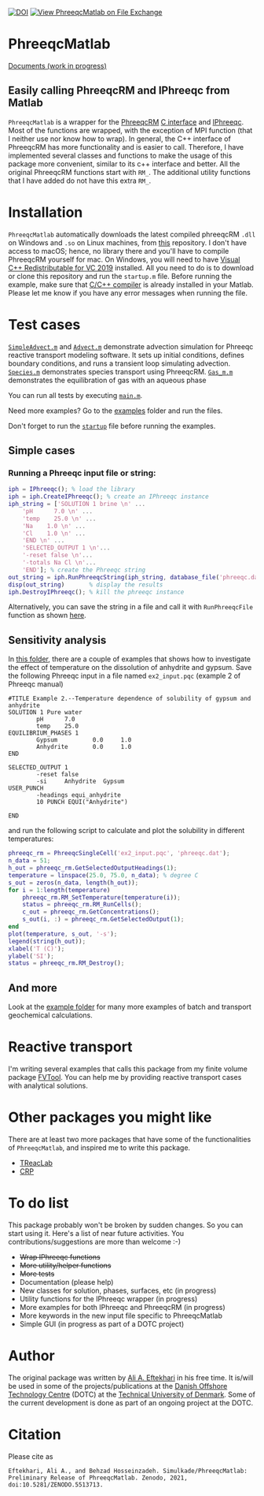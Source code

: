 [![DOI](https://zenodo.org/badge/187366776.svg)](https://zenodo.org/badge/latestdoi/187366776)
[![View PhreeqcMatlab on File Exchange](https://www.mathworks.com/matlabcentral/images/matlab-file-exchange.svg)](https://se.mathworks.com/matlabcentral/fileexchange/99394-phreeqcmatlab)
# PhreeqcMatlab
[Documents (work in progress)](https://github.com/simulkade/PhreeqcMatlab/wiki)

## Easily calling PhreeqcRM and IPhreeqc from Matlab  
`PhreeqcMatlab` is a wrapper for the [PhreeqcRM](https://www.usgs.gov/software/phreeqc-version-3) [C interface](https://wwwbrr.cr.usgs.gov/projects/GWC_coupled/phreeqcrm/_r_m__interface___c_8h.html) and [IPhreeqc](https://wwwbrr.cr.usgs.gov/projects/GWC_coupled/iphreeqc/IPhreeqc_8h.html). Most of the functions are wrapped, with the exception of MPI function (that I neither use nor know how to wrap). In general, the C++ interface of PhreeqcRM has more functionality and is easier to call. Therefore, I have implemented several classes and functions to make the usage of this package more convenient, similar to its c++ interface and better. All the original PhreeqcRM functions start with `RM_`. The additional utility functions that I have added do not have this extra `RM_`.

# Installation
`PhreeqcMatlab` automatically downloads the latest compiled phreeqcRM `.dll` on Windows and `.so` on Linux machines, from [this](https://github.com/simulkade/PhreeqcRM) repository. I don't have access to macOS; hence, no library there and you'll have to compile PhreeqcRM yourself for mac. On Windows, you will need to have [Visual C++ Redistributable for VC 2019](https://www.microsoft.com/en-us/download/details.aspx?id=48145) installed. All you need to do is to download or clone this repository and run the `startup.m` file. Before running the example, make sure that [C/C++ compiler](https://www.mathworks.com/matlabcentral/fileexchange/52848-matlab-support-for-mingw-w64-c-c-compiler) is already installed in your Matlab. Please let me know if you have any error messages when running the file.  

# Test cases

[`SimpleAdvect.m`](tests/SimpleAdvect.m) and [`Advect.m`](tests/Advect.m) demonstrate advection simulation for Phreeqc reactive transport modeling software. It sets up initial conditions, defines boundary conditions, and runs a transient loop simulating advection.
[`Species.m`](tests/Species.m) demonstrates species transport using PhreeqcRM.
[`Gas_m.m`](tests/Gas_m.m) demonstrates the equilibration of gas with an aqueous phase

You can run all tests by executing [`main.m`](tests/main.m).

Need more examples? Go to the [examples](examples/basetest) folder and run the files. 

Don't forget to run the [`startup`](startup.m) file before running the examples.  

## Simple cases
### Running a Phreeqc input file or string:
```matlab
iph = IPhreeqc(); % load the library
iph = iph.CreateIPhreeqc(); % create an IPhreeqc instance
iph_string = ['SOLUTION 1 brine \n' ...
    'pH      7.0 \n' ...
    'temp    25.0 \n' ...
    'Na    1.0 \n' ...
    'Cl    1.0 \n' ...
    'END \n' ...
    'SELECTED_OUTPUT 1 \n'...
    '-reset false \n'...
    '-totals Na Cl \n'...
    'END']; % create the Phreeqc string
out_string = iph.RunPhreeqcString(iph_string, database_file('phreeqc.dat')); % Run the string
disp(out_string)       % display the results
iph.DestroyIPhreeqc(); % kill the phreeqc instance
```  
Alternatively, you can save the string in a file and call it with `RunPhreeqcFile` function as shown [here](https://github.com/simulkade/PhreeqcMatlab/tree/master/examples/IPhreeqc).  

## Sensitivity analysis
In [this folder](https://github.com/simulkade/PhreeqcMatlab/tree/master/examples/batch), there are a couple of examples that shows how to investigate the effect of temperature on the dissolution of anhydrite and gypsum. Save the following Phreeqc input in a file named `ex2_input.pqc` (example 2 of Phreeqc manual) 
```phreeqc
#TITLE Example 2.--Temperature dependence of solubility of gypsum and anhydrite
SOLUTION 1 Pure water
        pH      7.0
        temp    25.0                
EQUILIBRIUM_PHASES 1
        Gypsum          0.0     1.0
        Anhydrite       0.0     1.0
END

SELECTED_OUTPUT 1
        -reset false
        -si     Anhydrite  Gypsum
USER_PUNCH
        -headings equi_anhydrite
        10 PUNCH EQUI("Anhydrite")

END
```  
and run the following script to calculate and plot the solubility in different temperatures:  
```matlab
phreeqc_rm = PhreeqcSingleCell('ex2_input.pqc', 'phreeqc.dat');
n_data = 51;
h_out = phreeqc_rm.GetSelectedOutputHeadings(1);
temperature = linspace(25.0, 75.0, n_data); % degree C
s_out = zeros(n_data, length(h_out));
for i = 1:length(temperature)
    phreeqc_rm.RM_SetTemperature(temperature(i));
    status = phreeqc_rm.RM_RunCells();
    c_out = phreeqc_rm.GetConcentrations();
    s_out(i, :) = phreeqc_rm.GetSelectedOutput(1);
end
plot(temperature, s_out, '-s');
legend(string(h_out));
xlabel('T (C)');
ylabel('SI');
status = phreeqc_rm.RM_Destroy();
```  

## And more
Look at the [example folder](https://github.com/simulkade/PhreeqcMatlab/tree/master/examples) for many more examples of batch and transport geochemical calculations.  

# Reactive transport
I'm writing several examples that calls this package from my finite volume package [FVTool](https://github.com/simulkade/FVTool). You can help me by providing reactive transport cases with analytical solutions.

# Other packages you might like
There are at least two more packages that have some of the functionalities of `PhreeqcMatlab`, and inspired me to write this package.

  + [TReacLab](https://github.com/TReacLab/TReacLab)
  + [CRP](https://github.com/nbengdahl/CRP)

# To do list
This package probably won't be broken by sudden changes. So you can start using it. Here's a list of near future activities. You contributions/suggestions are more than welcome :-)  

  + ~~Wrap IPhreeqc functions~~
  + ~~More utility/helper functions~~
  + ~~More tests~~
  + Documentation (please help)
  + New classes for solution, phases, surfaces, etc (in progress)
  + Utility functions for the IPhreeqc wrapper (in progress)
  + More examples for both IPhreeqc and PhreeqcRM (in progress)
  + More keywords in the new input file specific to PhreeqcMatlab
  + Simple GUI (in progress as part of a DOTC project)

# Author
The original package was written by [Ali A. Eftekhari](https://www.dtu.dk/english/Person/ali-akbar-eftekhari?id=112240&entity=profile) in his free time. It is/will be used in some of the projects/publications at the [Danish Offshore Technology Centre](https://offshore.dtu.dk/) (DOTC) at the [Technical University of Denmark](https://www.dtu.dk/). Some of the current development is done as part of an ongoing project at the DOTC.

# Citation
Please cite as
```
Eftekhari, Ali A., and Behzad Hosseinzadeh. Simulkade/PhreeqcMatlab: Preliminary Release of PhreeqcMatlab. Zenodo, 2021, doi:10.5281/ZENODO.5513713.
```
